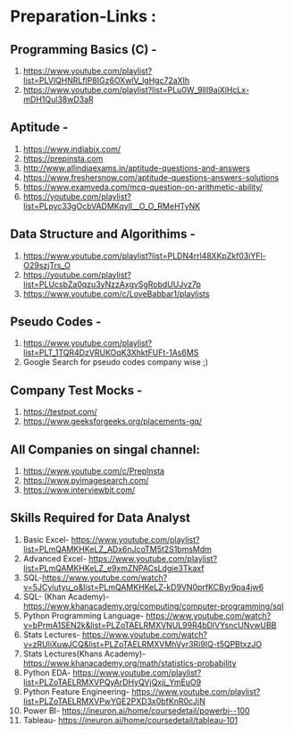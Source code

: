 # Preparation-Links :
## Programming Basics (C) - 
1. https://www.youtube.com/playlist?list=PLVlQHNRLflP8IGz6OXwlV_lgHgc72aXlh
2. https://www.youtube.com/playlist?list=PLu0W_9lII9aiXlHcLx-mDH1Qul38wD3aR

## Aptitude -
1. https://www.indiabix.com/
2. https://prepinsta.com
3. http://www.allindiaexams.in/aptitude-questions-and-answers
4. https://www.freshersnow.com/aptitude-questions-answers-solutions
5. https://www.examveda.com/mcq-question-on-arithmetic-ability/
6. https://youtube.com/playlist?list=PLpyc33gOcbVADMKqylI__O_O_RMeHTyNK

## Data Structure and Algorithims - 
1. https://www.youtube.com/playlist?list=PLDN4rrl48XKpZkf03iYFl-O29szjTrs_O
2. https://youtube.com/playlist?list=PLUcsbZa0qzu3yNzzAxgvSgRobdUUJvz7p
3. https://www.youtube.com/c/LoveBabbar1/playlists

## Pseudo Codes - 
1. https://www.youtube.com/playlist?list=PLT_1TQR4DzVRUKOqK3XhktFUFt-1As6MS
2. Google Search for pseudo codes company wise ;)

## Company Test Mocks - 
1. https://testpot.com/
2. https://www.geeksforgeeks.org/placements-gq/

## All Companies on singal channel:
1. https://www.youtube.com/c/PrepInsta
2. https://www.pyimagesearch.com/
3. https://www.interviewbit.com/

## Skills Required for Data Analyst
1. Basic Excel- https://www.youtube.com/playlist?list=PLmQAMKHKeLZ_ADx6nJcoTM5t2S1bmsMdm
2. Advanced Excel- https://www.youtube.com/playlist?list=PLmQAMKHKeLZ_e9xmZNPACsLdgie3Tkaxf
3. SQL-https://www.youtube.com/watch?v=5JCyiutyu_o&list=PLmQAMKHKeLZ-kD9VN0prfKCByr9pa4jw6
4. SQL- (Khan Academy)-https://www.khanacademy.org/computing/computer-programming/sql
5. Python Programming Language- https://www.youtube.com/watch?v=bPrmA1SEN2k&list=PLZoTAELRMXVNUL99R4bDlVYsncUNvwUBB
6. Stats Lectures- https://www.youtube.com/watch?v=zRUliXuwJCQ&list=PLZoTAELRMXVMhVyr3Ri9IQ-t5QPBtxzJO
7. Stats Lectures(Khans Academy)-https://www.khanacademy.org/math/statistics-probability
9. Python EDA- https://www.youtube.com/playlist?list=PLZoTAELRMXVPQyArDHyQVjQxjj_YmEuO9
10. Python Feature Engineering- https://www.youtube.com/playlist?list=PLZoTAELRMXVPwYGE2PXD3x0bfKnR0cJjN
11. Power BI- https://ineuron.ai/home/coursedetail/powerbi--100
12. Tableau- https://ineuron.ai/home/coursedetail/tableau-101


